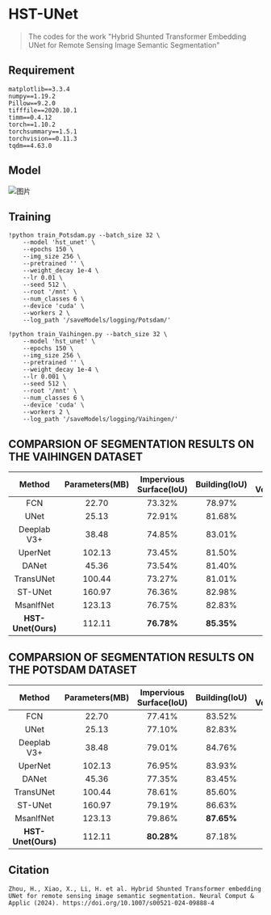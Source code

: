 # HST-UNet

> The codes for the work "Hybrid Shunted Transformer Embedding UNet
> for Remote Sensing Image Semantic Segmentation"

## Requirement
```text
matplotlib==3.3.4
numpy==1.19.2
Pillow==9.2.0
tifffile==2020.10.1
timm==0.4.12
torch==1.10.2
torchsummary==1.5.1
torchvision==0.11.3
tqdm==4.63.0
```

## Model
![图片](HST-UNet.png)

## Training

```shell
!python train_Potsdam.py --batch_size 32 \
    --model 'hst_unet' \
    --epochs 150 \
    --img_size 256 \
    --pretrained '' \
    --weight_decay 1e-4 \
    --lr 0.01 \
    --seed 512 \
    --root '/mnt' \
    --num_classes 6 \
    --device 'cuda' \
    --workers 2 \
    --log_path '/saveModels/logging/Potsdam/'
```

```shell
!python train_Vaihingen.py --batch_size 32 \
    --model 'hst_unet' \
    --epochs 150 \
    --img_size 256 \
    --pretrained '' \
    --weight_decay 1e-4 \
    --lr 0.001 \
    --seed 512 \
    --root '/mnt' \
    --num_classes 6 \
    --device 'cuda' \
    --workers 2 \
    --log_path '/saveModels/logging/Vaihingen/'
```

## COMPARSION OF SEGMENTATION RESULTS ON THE VAIHINGEN DATASET

|       Method       | Parameters(MB) | Impervious Surface(IoU) | Building(IoU) | Low Vegetation(IoU) | Tree(IoU)  |  Car(IoU)  |    MIoU    |    m-F1    |
|:------------------:|:--------------:|:-----------------------:|:-------------:|:-------------------:|:----------:|:----------:|:----------:|:----------:|
|        FCN         |     22.70      |         73.32%          |    78.97%     |       54.80%        |   70.38%   |   39.92%   |   63.46%   |   76.65%   |
|        UNet        |     25.13      |         72.91%          |    81.68%     |       57.23%        |   71.63%   |   48.29%   |   66.35%   |   79.13%   |
|    Deeplab V3+     |     38.48      |         74.85%          |    83.01%     |       56.09%        |   71.54%   |   50.30%   |   67.16%   |   79.71%   |
|      UperNet       |     102.13     |         73.45%          |    81.50%     |       55.65%        |   71.31%   |   47.26%   |   65.84%   |   78.69%   |
|       DANet        |     45.36      |         73.54%          |    81.40%     |       56.88%        |   71.21%   |   42.68%   |   65.14%   |   78.00%   |
|     TransUNet      |     100.44     |         73.27%          |    81.01%     |       55.07%        |   71.08%   |   55.13%   |   67.11%   |   79.86%   |
|      ST-UNet       |     160.97     |         76.36%          |    82.98%     |       57.79%        |   72.53%   |   61.48%   |   70.23%   |   82.15%   |
|     MsanlfNet      |     123.13     |         76.75%          |    82.83%     |       60.25%        |   71.10%   |   55.51%   |   69.29%   |   81.45%   |
| **HST-Unet(Ours)** |     112.11     |       **76.78%**        |  **85.35%**   |     **60.26%**      | **72.78%** | **62.01%** | **71.44%** | **83.00%** |

## COMPARSION OF SEGMENTATION RESULTS ON THE POTSDAM DATASET

|       Method       | Parameters(MB) | Impervious Surface(IoU) | Building(IoU) | Low Vegetation(IoU) | Tree(IoU)  |  Car(IoU)  |    MIoU    |    m-F1    |
|:------------------:|:--------------:|:-----------------------:|:-------------:|:-------------------:|:----------:|:----------:|:----------:|:----------:|
|        FCN         |     22.70      |         77.41%          |    83.52%     |       66.10%        |   63.19%   |   74.34%   |   72.91%   |   84.12%   |
|        UNet        |     25.13      |         77.10%          |    82.83%     |       64.59%        |   65.44%   |   76.16%   |   73.22%   |   84.35%   |
|    Deeplab V3+     |     38.48      |         79.01%          |    84.76%     |       67.53%        |   63.05%   |   78.05%   |   74.48%   |   85.13%   |
|      UperNet       |     102.13     |         76.95%          |    83.93%     |       65.65%        |   60.40%   |   76.57%   |   72.70%   |   83.91%   |
|       DANet        |     45.36      |         77.35%          |    83.45%     |       66.46%        |   63.47%   |   75.28%   |   73.20%   |   84.32%   |
|     TransUNet      |     100.44     |         78.61%          |    85.60%     |       67.16%        |   64.10%   |   79.33%   |   74.96%   |   85.44%   |
|      ST-UNet       |     160.97     |         79.19%          |    86.63%     |       67.89%        |   66.37%   | **79.77%** |   75.97%   |   86.13%   |
|     MsanlfNet      |     123.13     |         79.86%          |  **87.65%**   |       69.38%        |   65.38%   |   72.29%   |   74.91%   |   85.66%   |
| **HST-Unet(Ours)** |     112.11     |       **80.28%**        |    87.18%     |     **69.74%**      | **71.05%** |   78.56%   | **77.36%** | **87.09%** |

## Citation
```
Zhou, H., Xiao, X., Li, H. et al. Hybrid Shunted Transformer embedding UNet for remote sensing image semantic segmentation. Neural Comput & Applic (2024). https://doi.org/10.1007/s00521-024-09888-4
```

